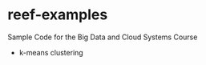 reef-examples
=============

Sample Code for the Big Data and Cloud Systems Course

* k-means clustering
